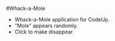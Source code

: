 #Whack-a-Mole
- Whack-a-Mole application for CodeUp.
- "Mole" appears randomly.
- Click to make disappear.

